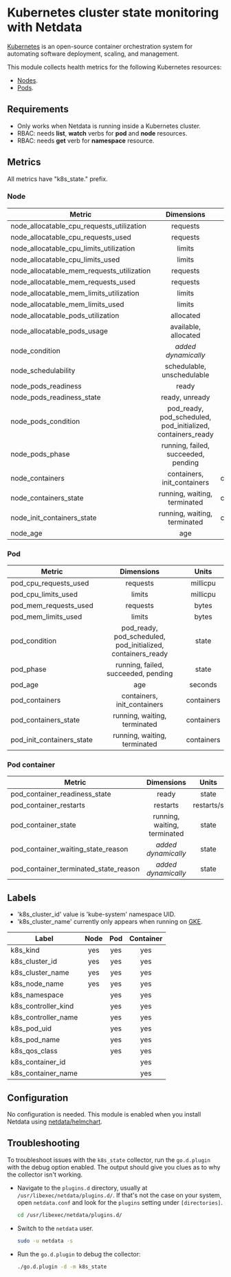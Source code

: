 <!--
title: "Kubernetes cluster state monitoring with Netdata"
description: "Monitor the state of your Kubernetes clusters with zero configuration, per-second metric granularity, and interactive visualizations."
custom_edit_url: "https://github.com/netdata/go.d.plugin/edit/master/modules/k8s_state/README.md"
sidebar_label: "Kubernetes cluster state"
learn_status: "Published"
learn_topic_type: "References"
learn_rel_path: "References/Collectors references/Container orchestrators/Kubernetes"
-->

# Kubernetes cluster state monitoring with Netdata

[Kubernetes](https://kubernetes.io/) is an open-source container orchestration system for automating software
deployment, scaling, and management.

This module collects health metrics for the following Kubernetes resources:

- [Nodes](https://kubernetes.io/docs/concepts/architecture/nodes/).
- [Pods](https://kubernetes.io/docs/concepts/workloads/pods/).

## Requirements

- Only works when Netdata is running inside a Kubernetes cluster.
- RBAC: needs **list**, **watch** verbs for **pod** and **node** resources.
- RBAC: needs **get** verb for **namespace** resource.

## Metrics

All metrics have "k8s_state." prefix.

### Node

| Metric                                    |                           Dimensions                            |   Units    |
|-------------------------------------------|:---------------------------------------------------------------:|:----------:|
| node_allocatable_cpu_requests_utilization |                            requests                             |     %      |
| node_allocatable_cpu_requests_used        |                            requests                             |  millicpu  |
| node_allocatable_cpu_limits_utilization   |                             limits                              |     %      |
| node_allocatable_cpu_limits_used          |                             limits                              |  millicpu  |
| node_allocatable_mem_requests_utilization |                            requests                             |     %      |
| node_allocatable_mem_requests_used        |                            requests                             |   bytes    |
| node_allocatable_mem_limits_utilization   |                             limits                              |     %      |
| node_allocatable_mem_limits_used          |                             limits                              |   bytes    |
| node_allocatable_pods_utilization         |                            allocated                            |     %      |
| node_allocatable_pods_usage               |                      available, allocated                       |    pods    |
| node_condition                            |                    <i>added dynamically</i>                     |   status   |
| node_schedulability                       |                   schedulable, unschedulable                    |   state    |
| node_pods_readiness                       |                              ready                              |     %      |
| node_pods_readiness_state                 |                         ready, unready                          |    pods    |
| node_pods_condition                       | pod_ready, pod_scheduled,<br/>pod_initialized, containers_ready |    pods    |
| node_pods_phase                           |               running, failed, succeeded, pending               |    pods    |
| node_containers                           |                   containers, init_containers                   | containers |
| node_containers_state                     |                  running, waiting, terminated                   | containers |
| node_init_containers_state                |                  running, waiting, terminated                   | containers |
| node_age                                  |                               age                               |  seconds   |

### Pod

| Metric                                |                           Dimensions                            |   Units    |
|---------------------------------------|:---------------------------------------------------------------:|:----------:|
| pod_cpu_requests_used                 |                            requests                             |  millicpu  |
| pod_cpu_limits_used                   |                             limits                              |  millicpu  |
| pod_mem_requests_used                 |                            requests                             |   bytes    |
| pod_mem_limits_used                   |                             limits                              |   bytes    |
| pod_condition                         | pod_ready, pod_scheduled,<br/>pod_initialized, containers_ready |   state    |
| pod_phase                             |               running, failed, succeeded, pending               |   state    |
| pod_age                               |                               age                               |  seconds   |
| pod_containers                        |                   containers, init_containers                   | containers |
| pod_containers_state                  |                  running, waiting, terminated                   | containers |
| pod_init_containers_state             |                  running, waiting, terminated                   | containers |

### Pod container

| Metric                                |                           Dimensions                           |   Units    |
|---------------------------------------|:--------------------------------------------------------------:|:----------:|
| pod_container_readiness_state         |                             ready                              |   state    |
| pod_container_restarts                |                            restarts                            | restarts/s |
| pod_container_state                   |                  running, waiting, terminated                  |   state    |
| pod_container_waiting_state_reason    |                    <i>added dynamically</i>                    |   state    |
| pod_container_terminated_state_reason |                    <i>added dynamically</i>                    |   state    |

## Labels

- 'k8s_cluster_id' value is 'kube-system' namespace UID.
- 'k8s_cluster_name' currently only appears when running on [GKE](https://cloud.google.com/kubernetes-engine).

| Label               | Node | Pod | Container |
|---------------------|:----:|:---:|:---------:|
| k8s_kind            | yes  | yes |    yes    |
| k8s_cluster_id      | yes  | yes |    yes    |
| k8s_cluster_name    | yes  | yes |    yes    |
| k8s_node_name       | yes  | yes |    yes    |
| k8s_namespace       |      | yes |    yes    |
| k8s_controller_kind |      | yes |    yes    |
| k8s_controller_name |      | yes |    yes    |
| k8s_pod_uid         |      | yes |    yes    |
| k8s_pod_name        |      | yes |    yes    |
| k8s_qos_class       |      | yes |    yes    |
| k8s_container_id    |      |     |    yes    |
| k8s_container_name  |      |     |    yes    |

## Configuration

No configuration is needed. This module is enabled when you install Netdata
using [netdata/helmchart](https://github.com/netdata/helmchart#netdata-helm-chart-for-kubernetes-deployments).

## Troubleshooting

To troubleshoot issues with the `k8s_state` collector, run the `go.d.plugin` with the debug option enabled. The
output should give you clues as to why the collector isn't working.

- Navigate to the `plugins.d` directory, usually at `/usr/libexec/netdata/plugins.d/`. If that's not the case on
  your system, open `netdata.conf` and look for the `plugins` setting under `[directories]`.

  ```bash
  cd /usr/libexec/netdata/plugins.d/
  ```

- Switch to the `netdata` user.

  ```bash
  sudo -u netdata -s
  ```

- Run the `go.d.plugin` to debug the collector:

  ```bash
  ./go.d.plugin -d -m k8s_state
  ```
